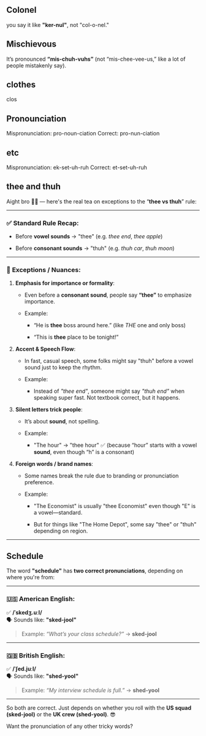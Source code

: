 ## Colonel
you say it like **"ker-nul"**, not "col-o-nel."
## Mischievous
It’s pronounced **“mis-chuh-vuhs”** (not “mis-chee-vee-us,” like a lot of people mistakenly say).
## clothes
clos

## Pronounciation


Mispronunciation: pro-noun-ciation 
Correct: pro-nun-ciation

## etc
Mispronunciation: ek-set-uh-ruh Correct: et-set-uh-ruh


## thee and thuh
Aight bro 🤜🤛 — here's the real tea on exceptions to the “**thee vs thuh**” rule:

---

### ✅ **Standard Rule Recap**:

- Before **vowel sounds** → "thee" (e.g. _thee end_, _thee apple_)
    
- Before **consonant sounds** → "thuh" (e.g. _thuh car_, _thuh moon_)
    

---

### 🚨 **Exceptions / Nuances**:

1. **Emphasis for importance or formality**:
    
    - Even before a **consonant sound**, people say **“thee”** to emphasize importance.
        
    - Example:
        
        - “He is **thee** boss around here.” (like _THE_ one and only boss)
            
        - “This is **thee** place to be tonight!”
            
2. **Accent & Speech Flow**:
    
    - In fast, casual speech, some folks might say "thuh" before a vowel sound just to keep the rhythm.
        
    - Example:
        
        - Instead of _"thee end"_, someone might say _"thuh end"_ when speaking super fast. Not textbook correct, but it happens.
            
3. **Silent letters trick people**:
    
    - It’s about **sound**, not spelling.
        
    - Example:
        
        - "The hour" → "thee hour" ✅ (because “hour” starts with a vowel **sound**, even though “h” is a consonant)
            
4. **Foreign words / brand names**:
    
    - Some names break the rule due to branding or pronunciation preference.
        
    - Example:
        
        - "The Economist" is usually "thee Economist" even though "E" is a vowel—standard.
            
        - But for things like "The Home Depot", some say "thee" or "thuh" depending on region.
            

---

## Schedule

The word **"schedule"** has **two correct pronunciations**, depending on where you're from:

---

### 🇺🇸 **American English**:

✅ **/ˈskedʒ.uːl/**  
🗣️ Sounds like: **"sked-jool"**

> Example: _“What’s your class schedule?”_ → **sked-jool**

---

### 🇬🇧 **British English**:

✅ **/ˈʃed.juːl/**  
🗣️ Sounds like: **"shed-yool"**

> Example: _“My interview schedule is full.”_ → **shed-yool**

---

So both are correct. Just depends on whether you roll with the **US squad (sked-jool)** or the **UK crew (shed-yool)**. 😎

Want the pronunciation of any other tricky words?